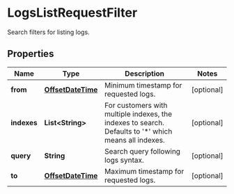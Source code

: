 

# LogsListRequestFilter

Search filters for listing logs.
## Properties

Name | Type | Description | Notes
------------ | ------------- | ------------- | -------------
**from** | [**OffsetDateTime**](OffsetDateTime.md) | Minimum timestamp for requested logs. |  [optional]
**indexes** | **List&lt;String&gt;** | For customers with multiple indexes, the indexes to search. Defaults to &#39;*&#39; which means all indexes. |  [optional]
**query** | **String** | Search query following logs syntax. |  [optional]
**to** | [**OffsetDateTime**](OffsetDateTime.md) | Maximum timestamp for requested logs. |  [optional]



